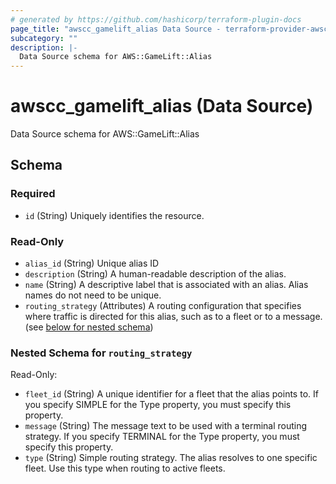 ```yaml
---
# generated by https://github.com/hashicorp/terraform-plugin-docs
page_title: "awscc_gamelift_alias Data Source - terraform-provider-awscc"
subcategory: ""
description: |-
  Data Source schema for AWS::GameLift::Alias
---
```


# awscc_gamelift_alias (Data Source)

Data Source schema for AWS::GameLift::Alias



<!-- schema generated by tfplugindocs -->
## Schema

### Required

- `id` (String) Uniquely identifies the resource.

### Read-Only

- `alias_id` (String) Unique alias ID
- `description` (String) A human-readable description of the alias.
- `name` (String) A descriptive label that is associated with an alias. Alias names do not need to be unique.
- `routing_strategy` (Attributes) A routing configuration that specifies where traffic is directed for this alias, such as to a fleet or to a message. (see [below for nested schema](#nestedatt--routing_strategy))

<a id="nestedatt--routing_strategy"></a>
### Nested Schema for `routing_strategy`

Read-Only:

- `fleet_id` (String) A unique identifier for a fleet that the alias points to. If you specify SIMPLE for the Type property, you must specify this property.
- `message` (String) The message text to be used with a terminal routing strategy. If you specify TERMINAL for the Type property, you must specify this property.
- `type` (String) Simple routing strategy. The alias resolves to one specific fleet. Use this type when routing to active fleets.
